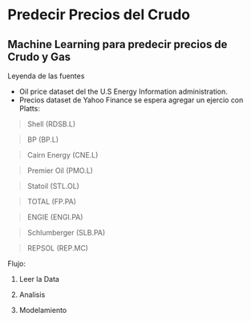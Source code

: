 # Predecir Precios del Crudo

## Machine Learning para predecir precios de Crudo y Gas

Leyenda de las fuentes
* Oil price dataset del the U.S Energy Information administration.
* Precios dataset de Yahoo Finance se espera agregar un ejercio con Platts:

> Shell (RDSB.L)

> BP (BP.L)

> Cairn Energy (CNE.L)

> Premier Oil (PMO.L)

> Statoil (STL.OL)

> TOTAL (FP.PA)

> ENGIE (ENGI.PA)

> Schlumberger (SLB.PA)

> REPSOL (REP.MC)

Flujo:

1. Leer la Data

2. Analisis

3. Modelamiento

